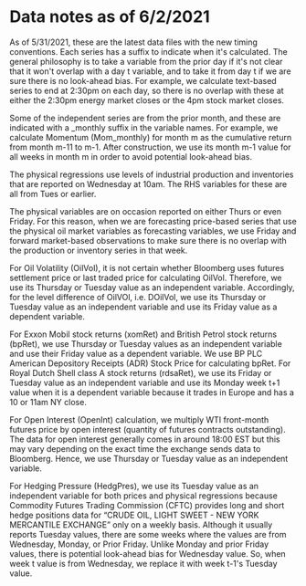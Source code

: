 # Data notes as of 6/2/2021

As of 5/31/2021, these are the latest data files with the new timing conventions. Each series has a suffix to indicate when it's calculated. The general philosophy is to take a variable from the prior day if it's not clear that it won't overlap with a day t variable, and to take it from day t if we are sure there is no look-ahead bias. For example, we calculate text-based series to end at 2:30pm on each day, so there is no overlap with these at either the 2:30pm energy market closes or the 4pm stock market closes.

Some of the independent series are from the prior month, and these are indicated with a _monthly suffix in the variable names. For example, we calculate Momentum (Mom_monthly) for month m as the cumulative return from month m-11 to m-1. After construction, we use its month m-1 value for all weeks in month m in order to avoid potential look-ahead bias.

The physical regressions use levels of industrial production and inventories that are reported on Wednesday at 10am. The RHS variables for these are all from Tues or earlier.

The physical variables are on occasion reported on either Thurs or even Friday. For this reason, when we are forecasting price-based series that use the physical oil market variables as forecasting variables, we use Friday and forward market-based observations to make sure there is no overlap with the production or inventory series in that week.

For Oil Volatility (OilVol), it is not certain whether Bloomberg uses futures settlement price or last traded price for calculating OilVol. Therefore, we use its Thursday or Tuesday value as an independent variable. Accordingly, for the level difference of OilVOl, i.e. DOilVol, we use its Thursday or Tuesday value as an independent variable and use its Friday value as a dependent variable. 

For Exxon Mobil stock returns (xomRet) and British Petrol stock returns (bpRet), we use Thursday or Tuesday values as an independent variable and use their Friday value as a dependent variable. We use BP PLC American Depository Receipts (ADR) Stock Price for calculating bpRet. For Royal Dutch Shell class A stock returns (rdsaRet), we use its Friday or Tuesday value as an independent variable and use its Monday week t+1 value when it is a dependent variable because it trades in Europe and has a 10 or 11am NY close.

For Open Interest (OpenInt) calculation, we multiply WTI front-month futures price by open interest (quantity of futures contracts outstanding). The data for open interest generally comes in around 18:00 EST but this may vary depending on the exact time the exchange sends data to Bloomberg. Hence, we use Thursday or Tuesday value as an independent variable. 

For Hedging Pressure (HedgPres), we use its Tuesday value as an independent variable for both prices and physical regressions because Commodity Futures Trading Commission (CFTC) provides long and short hedge positions data for “CRUDE OIL, LIGHT SWEET - NEW YORK MERCANTILE EXCHANGE” only on a weekly basis. Although it usually reports Tuesday values, there are some weeks where the values are from Wednesday, Monday, or Prior Friday. Unlike Monday and prior Friday values, there is potential look-ahead bias for Wednesday value. So, when week t value is from Wednesday, we replace it with week t-1's Tuesday value.

